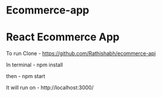 # Ecommerce-app
# React Ecommerce App


To run 
Clone - https://github.com/Rathishabh/ecommerce-api

In terminal - npm install

then - npm start

It will run on - http://localhost:3000/

